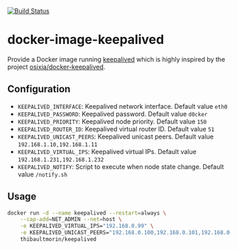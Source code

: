 [![Build Status](https://travis-ci.org/tmorin/docker-image-keepalived.svg)](https://travis-ci.org/tmorin/docker-image-keepalived)

# docker-image-keepalived

Provide a Docker image running [keepalived](https://keepalived.org/) which is highly inspired by the project [osixia/docker-keepalived](https://github.com/osixia/docker-keepalived).

## Configuration

- `KEEPALIVED_INTERFACE`: Keepalived network interface. Default value `eth0`
- `KEEPALIVED_PASSWORD`:  Keepalived password. Default value `d0cker`
- `KEEPALIVED_PRIORITY`:  Keepalived node priority. Default value `150`
- `KEEPALIVED_ROUTER_ID`:  Keepalived virtual router ID. Default value `51`
- `KEEPALIVED_UNICAST_PEERS`:  Keepalived unicast peers. Default value `192.168.1.10,192.168.1.11`
- `KEEPALIVED_VIRTUAL_IPS`:  Keepalived virtual IPs. Default value `192.168.1.231,192.168.1.232`
- `KEEPALIVED_NOTIFY`:  Script to execute when node state change. Default value `/notify.sh`

## Usage

```bash
docker run -d --name keepalived --restart=always \
    --cap-add=NET_ADMIN --net=host \
    -e KEEPALIVED_VIRTUAL_IPS="192.168.0.99" \
    -e KEEPALIVED_UNICAST_PEERS="192.168.0.100,192.168.0.101,192.168.0.102" \
    thibaultmorin/keepalived
```
